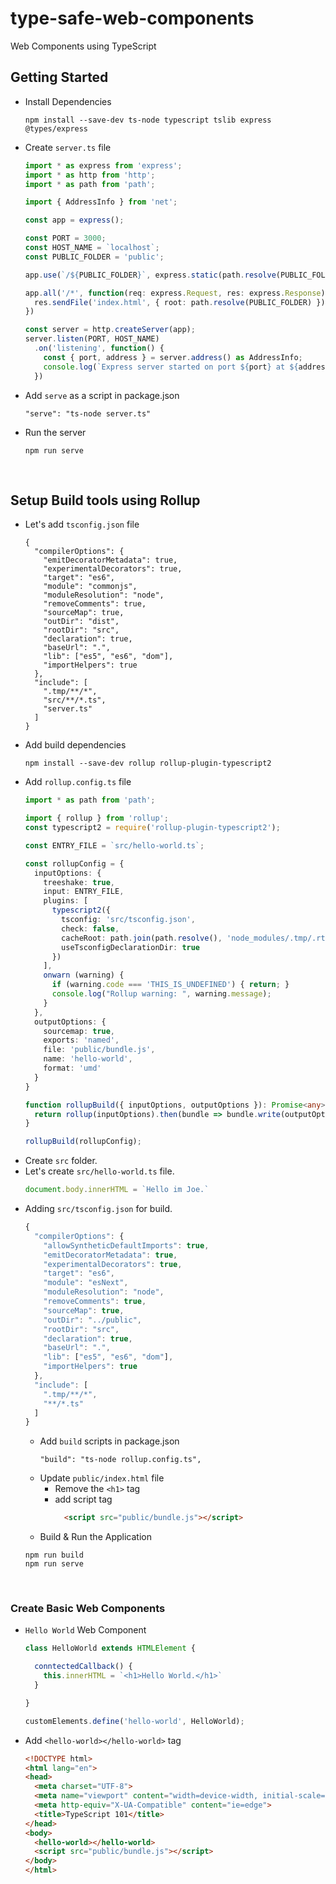 # type-safe-web-components
Web Components using TypeScript

## Getting Started
* Install Dependencies
  ```
  npm install --save-dev ts-node typescript tslib express @types/express
  ```
* Create `server.ts` file
  ```typescript
  import * as express from 'express';
  import * as http from 'http';
  import * as path from 'path';

  import { AddressInfo } from 'net';

  const app = express();

  const PORT = 3000;
  const HOST_NAME = `localhost`;
  const PUBLIC_FOLDER = 'public';

  app.use(`/${PUBLIC_FOLDER}`, express.static(path.resolve(PUBLIC_FOLDER)));

  app.all('/*', function(req: express.Request, res: express.Response) {
    res.sendFile('index.html', { root: path.resolve(PUBLIC_FOLDER) })
  })

  const server = http.createServer(app);
  server.listen(PORT, HOST_NAME)
    .on('listening', function() {
      const { port, address } = server.address() as AddressInfo;
      console.log(`Express server started on port ${port} at ${address}.`); 
    })
  ```
* Add `serve` as a script in package.json
  ```
  "serve": "ts-node server.ts"
  ```
* Run the server
  ```
  npm run serve
  ```
<br />

## Setup Build tools using Rollup
* Let's add `tsconfig.json` file
  ```
  {
    "compilerOptions": {
      "emitDecoratorMetadata": true,
      "experimentalDecorators": true,
      "target": "es6",
      "module": "commonjs",
      "moduleResolution": "node",
      "removeComments": true,
      "sourceMap": true,
      "outDir": "dist",
      "rootDir": "src",
      "declaration": true,
      "baseUrl": ".",
      "lib": ["es5", "es6", "dom"],
      "importHelpers": true
    },
    "include": [
      ".tmp/**/*",
      "src/**/*.ts",
      "server.ts"
    ]
  }
  ```
* Add build dependencies
  ```
  npm install --save-dev rollup rollup-plugin-typescript2
  ```
* Add `rollup.config.ts` file
  ```typescript
  import * as path from 'path';

  import { rollup } from 'rollup';
  const typescript2 = require('rollup-plugin-typescript2');

  const ENTRY_FILE = `src/hello-world.ts`;

  const rollupConfig = {
    inputOptions: {
      treeshake: true,
      input: ENTRY_FILE,
      plugins: [
        typescript2({
          tsconfig: 'src/tsconfig.json',
          check: false,
          cacheRoot: path.join(path.resolve(), 'node_modules/.tmp/.rts2_cache'), 
          useTsconfigDeclarationDir: true       
        })
      ],
      onwarn (warning) {
        if (warning.code === 'THIS_IS_UNDEFINED') { return; }
        console.log("Rollup warning: ", warning.message);
      }
    },
    outputOptions: {
      sourcemap: true,
      exports: 'named',
      file: 'public/bundle.js',
      name: 'hello-world', 
      format: 'umd'
    }
  }

  function rollupBuild({ inputOptions, outputOptions }): Promise<any> {
    return rollup(inputOptions).then(bundle => bundle.write(outputOptions));
  }

  rollupBuild(rollupConfig);
  ```
* Create `src` folder.
* Let's create `src/hello-world.ts` file.
  ```typescript
  document.body.innerHTML = `Hello im Joe.`
  ```
* Adding `src/tsconfig.json` for build.
  ```typescript
  {
    "compilerOptions": {
      "allowSyntheticDefaultImports": true,
      "emitDecoratorMetadata": true,
      "experimentalDecorators": true,
      "target": "es6",
      "module": "esNext",
      "moduleResolution": "node",
      "removeComments": true,
      "sourceMap": true,
      "outDir": "../public",
      "rootDir": "src",
      "declaration": true,
      "baseUrl": ".",
      "lib": ["es5", "es6", "dom"],
      "importHelpers": true
    },
    "include": [
      ".tmp/**/*",
      "**/*.ts"
    ]
  }
  ```
  * Add `build` scripts in package.json
    ```
    "build": "ts-node rollup.config.ts",
    ```
  * Update `public/index.html` file
    * Remove the `<h1>` tag
    * add script tag
      ```html
        <script src="public/bundle.js"></script>
      ```
  * Build & Run the Application
  ```
  npm run build
  npm run serve
  ```
<br />

### Create Basic Web Components
* `Hello World` Web Component
  ```javascript
  class HelloWorld extends HTMLElement {

    conntectedCallback() {
      this.innerHTML = `<h1>Hello World.</h1>`
    }

  }

  customElements.define('hello-world', HelloWorld);
  ```
* Add `<hello-world></hello-world>` tag
  ```html
  <!DOCTYPE html>
  <html lang="en">
  <head>
    <meta charset="UTF-8">
    <meta name="viewport" content="width=device-width, initial-scale=1.0">
    <meta http-equiv="X-UA-Compatible" content="ie=edge">
    <title>TypeScript 101</title>
  </head>
  <body>
    <hello-world></hello-world>
    <script src="public/bundle.js"></script>
  </body>
  </html>
  ```
